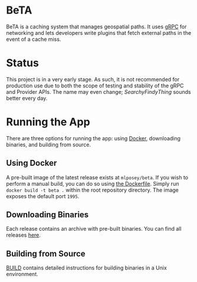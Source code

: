 # BeTA
BeTA is a caching system that manages geospatial paths. It uses [gRPC](https://grpc.io/about/)
for networking and lets developers write plugins that fetch external paths
in the event of a cache miss.

# Status
This project is in a very early stage. As such, it is not recommended
for production use due to both the scope of testing and stability of
the gRPC and Provider APIs. The name may even change; *SearchyFindyThing*
sounds better every day.

# Running the App
There are three options for running the app: using [Docker](https://docs.docker.com/engine/docker-overview/), downloading
binaries, and building from source.

## Using Docker
A pre-built image of the latest release exists at `mlposey/beta`. If you wish
to perform a manual build, you can do so using [the Dockerfile](Dockerfile).
Simply run `docker build -t beta .` within the root repository directory. The
image exposes the default port `1995`.

## Downloading Binaries
Each release contains an archive with pre-built binaries. You can find all
releases [here](https://github.com/mlposey/beta/releases).

## Building from Source
[BUILD](BUILD.md) contains detailed instructions for building binaries in a
Unix environment.